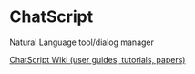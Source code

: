 # ChatScript
Natural Language tool/dialog manager

[ChatScript Wiki (user guides, tutorials, papers)](https://github.com/solyaris/ChatScript/blob/master/wiki/README.md)
